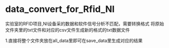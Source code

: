 # data_convert_for_Rfid_NI
实验室的RFID项目,NI设备采的数据和软件信号分析不匹配，需要转换格式
将原始文件夹里的txt文件和对应的csv文件生成新的格式的txt数据文件

1.直接将整个文件夹放在all_data里即可在save_data里生成对应的结果
